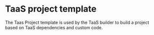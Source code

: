 # TaaS project template

The Taas Project template is used by the TaaS builder to build a project based on TaaS dependencies and custom code.